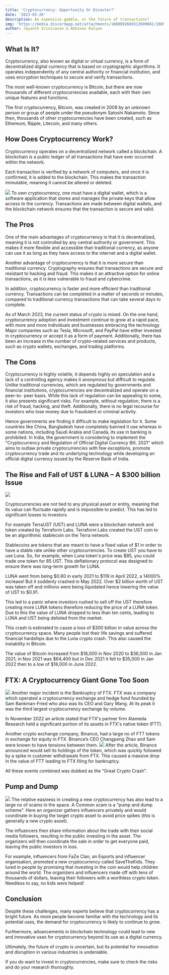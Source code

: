 ```yaml
---
title: 'Cryptocurrency: Opportunity Or Disaster?'
date: '2023-03-26'
description: An expensive gamble, or the future of transactions?
img: 'https://media.discordapp.net/attachments/1080892669313699881/1089484764697862284/Aspose.Words.b3b92a46-7766-4b70-ad57-94f1584e01bd.001.jpeg?width=439&height=236'
author: Jayanth Srinivasan & Abhinav Kalyan
---
```


## What Is It?

Cryptocurrency, also known as digital or virtual currency, is a form of decentralized digital currency that is based on cryptographic algorithms. It operates independently of any central authority or financial institution, and uses encryption techniques to secure and verify transactions.

The most well-known cryptocurrency is Bitcoin, but there are now thousands of different cryptocurrencies available, each with their own unique features and functions.

The first cryptocurrency, Bitcoin, was created in 2009 by an unknown person or group of people under the pseudonym Satoshi Nakamoto. Since then, thousands of other cryptocurrencies have been created, such as Ethereum, Ripple, Litecoin, and many others.

## How Does Cryptocurrency Work?

Cryptocurrency operates on a decentralized network called a blockchain. A blockchain is a public ledger of all transactions that have ever occurred within the network.

Each transaction is verified by a network of computers, and once it is confirmed, it is added to the blockchain. This makes the transaction immutable, meaning it cannot be altered or deleted.

![](https://media.discordapp.net/attachments/1080892669313699881/1089484764945317898/Aspose.Words.b3b92a46-7766-4b70-ad57-94f1584e01bd.002.jpeg?width=471&height=340)
To own cryptocurrency, one must have a digital wallet, which is a software application that stores and manages the private keys that allow access to the currency. Transactions are made between digital wallets, and the blockchain network ensures that the transaction is secure and valid.

## The Pros

One of the main advantages of cryptocurrency is that it is decentralized, meaning it is not controlled by any central authority or government. This makes it more flexible and accessible than traditional currency, as anyone can use it as long as they have access to the internet and a digital wallet.

Another advantage of cryptocurrency is that it is more secure than traditional currency. Cryptography ensures that transactions are secure and resistant to hacking and fraud. This makes it an attractive option for online transactions, as it is less vulnerable to fraud and cybercrime.

In addition, cryptocurrency is faster and more efficient than traditional currency. Transactions can be completed in a matter of seconds or minutes, compared to traditional currency transactions that can take several days to complete.

As of March 2023, the current status of crypto is mixed. On the one hand, cryptocurrency adoption and investment continue to grow at a rapid pace, with more and more individuals and businesses embracing the technology. Major companies such as Tesla, Microsoft, and PayPal have either invested in cryptocurrency or accept it as a form of payment. Additionally, there has been an increase in the number of crypto-related services and products, such as crypto wallets, exchanges, and trading platforms.

## The Cons

Cryptocurrency is highly volatile, it depends highly on speculation and a lack of a controlling agency makes it anonymous but difficult to regulate. Unlike traditional currencies, which are regulated by governments and financial institutions, cryptocurrencies are decentralized and operate on a peer-to- peer basis. While this lack of regulation can be appealing to some, it also presents significant risks. For example, without regulation, there is a risk of fraud, hacking, and theft. Additionally, there is no legal recourse for investors who lose money due to fraudulent or criminal activity.

Hence governments are finding it difficult to make legislation for it. Some countries like China, Bangladesh have completely banned it use whereas in some nations, including Saudi Arabia and Canada, its use in banking is prohibited. In India, the government is considering to implement the "Cryptocurrency and Regulation of Official Digital Currency Bill, 2021" which aims to outlaw private cryptocurrencies with few exceptions, promote cryptocurrency trade and its underlying technology while developing an official digital currency issued by the Reserve Bank of India.

## The Rise and Fall of UST & LUNA – A $300 billion Issue

![](https://media.discordapp.net/attachments/1080892669313699881/1089484765188608010/Aspose.Words.b3b92a46-7766-4b70-ad57-94f1584e01bd.003.jpeg?width=442&height=249)

Cryptocurrencies are not tied to any physical asset or entity, meaning that its value can fluctuate rapidly and is impossible to predict. This has led to significant losses to investors.

For example TerraUST (UST) and LUNA were a blockchain network and token created by Terraform Labs. Terraform Labs created the UST coin to be an algorithmic stablecoin on the Terra network.

Stablecoins are tokens that are meant to have a fixed value of $1 in order to have a stable rate unlike other cryptocurrencies. To create UST you have to use Luna. So, for example, when Luna token's price was $85, you could trade one token for 85 UST. This deflationary protocol was designed to ensure there was long-term growth for LUNA.

LUNA went from being $0.80 in early 2021 to $119 in April 2022, a 14000% increase! But it suddenly crashed in May 2022. Over $2 billion worth of UST was taken off and millions were being liquidated hence lowering the value of UST to $0.91.

This led to a panic where investors rushed to sell off the UST therefore creating more LUNA tokens therefore reducing the price of a LUNA token. Due to this the value of LUNA dropped to less than ten cents, leading to LUNA and UST being delisted from the market.

This crash is estimated to cause a loss of $300 billion in value across the cryptocurrency space. Many people lost their life savings and suffered financial hardships due to the Luna crypto crash. This also caused the instability in Bitcoin.

The value of Bitcoin increased from $18,000 in Nov 2020 to $36,000 in Jan 2021; in Nov 2021 was $64,400 but in Dec 2021 it fell to $35,000 in Jan 2022 then to a low of $18,000 in June 2022.

## FTX: A Cryptocurrency Giant Gone Too Soon

![](https://media.discordapp.net/attachments/1080892669313699881/1089484765465419786/Aspose.Words.b3b92a46-7766-4b70-ad57-94f1584e01bd.004.jpeg?width=518&height=329)
Another major incident is the Bankruptcy of FTX. FTX was a company which operated a cryptocurrency exchange and hedge fund founded by Sam Bankman-Fried who also was its CEO and Gary Wang. At its peak it was the third largest cryptocurrency exchange by volume.

In November 2022 an article stated that FTX's partner firm Alameda Research held a significant portion of its assets in FTX's native token (FTT).

Another crypto exchange company, Binance, had a large no of FTT tokens in exchange for equity in FTX. Binance’s CEO Changpeng Zhao and Sam were known to have tensions between them. ![](https://media.discordapp.net/attachments/1080892669313699881/1089485468955054220/image.png?width=184&height=150)
After the article, Binance announced would sell its holdings of the token, which was quickly followed by a spike in customer withdrawals from FTX. This caused a massive drop in the value of FTT leading to FTX filing for bankruptcy.

All these events combined was dubbed as the “Great Crypto Crash”.

## Pump and Dump

![](https://media.discordapp.net/attachments/1080892669313699881/1089484765733867530/Aspose.Words.b3b92a46-7766-4b70-ad57-94f1584e01bd.007.jpeg?width=653&height=367)
The relative easiness in creating a new cryptocurrency has also lead to a large no of scams in the space. A Common scam is a “pump and dump scheme”. Here an organizer gathers influencers privately and would coordinate in buying the target crypto asset to avoid price spikes (this is generally a new crypto asset).

The influencers then share information about the trade with their social media followers, resulting in the public investing in the asset. The organizers will then coordinate the sale in order to get everyone paid, leaving the public investors in loss.

For example, influencers from FaZe Clan, an Esports and influencer organisation, promoted a new cryptocurrency called SaveTheKids. They lured in people by promising that investing in the coin would help children around the world. The organizers and influencers made off with tens of thousands of dollars, leaving their followers with a worthless crypto token. Needless to say, no kids were helped!

## Conclusion

Despite these challenges, many experts believe that cryptocurrency has a bright future. As more people become familiar with the technology and its potential uses, the demand for cryptocurrency is likely to continue to grow.

Furthermore, advancements in blockchain technology could lead to new and innovative uses for cryptocurrency beyond its use as a digital currency.

Ultimately, the future of crypto is uncertain, but its potential for innovation and disruption in various industries is undeniable.

If you do want to invest in cryptocurrencies, make sure to check the risks and do your research thoroughly.

